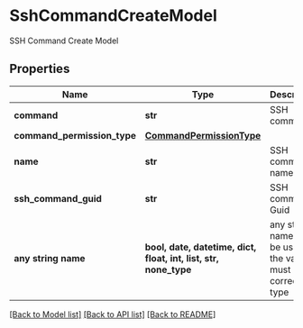 # SshCommandCreateModel

SSH Command Create Model

## Properties
Name | Type | Description | Notes
------------ | ------------- | ------------- | -------------
**command** | **str** | SSH command | [optional] 
**command_permission_type** | [**CommandPermissionType**](CommandPermissionType.md) |  | [optional] 
**name** | **str** | SSH command name | [optional] 
**ssh_command_guid** | **str** | SSH command Guid | [optional] 
**any string name** | **bool, date, datetime, dict, float, int, list, str, none_type** | any string name can be used but the value must be the correct type | [optional]

[[Back to Model list]](../README.md#documentation-for-models) [[Back to API list]](../README.md#documentation-for-api-endpoints) [[Back to README]](../README.md)


